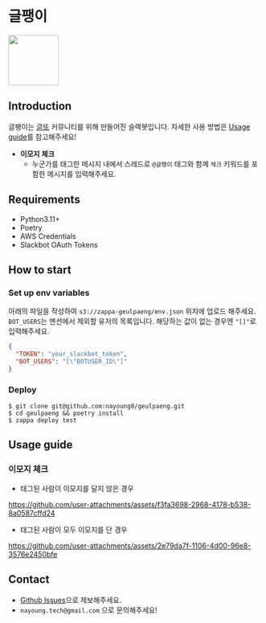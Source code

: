 # 글팽이

<img src="./assets/geulpaeng_v2.jpg" width="100" height="100"/>


## Introduction
글팽이는 [글또](https://www.notion.so/zzsza/ac5b18a482fb4df497d4e8257ad4d516) 커뮤니티를 위해 만들어진 슬랙봇입니다. 자세한 사용 방법은 [Usage guide](#usage-guide)를 참고해주세요!

* **이모지 체크**
  * 누군가를 태그한 메시지 내에서 스레드로  `@글팽이` 태그와 함께 `체크` 키워드를 포함한 메시지를 입력해주세요.


## Requirements
* Python3.11+
* Poetry
* AWS Credentials
* Slackbot OAuth Tokens


## How to start
### Set up env variables
아래의 파일을 작성하여 `s3://zappa-geulpaeng/env.json` 위치에 업로드 해주세요. `BOT_USERS`는 멘션에서 제외할 유저의 목록입니다. 해당하는 값이 없는 경우엔 `"[]"`로 입력해주세요.
```json
{
  "TOKEN": "your_slackbot_token",
  "BOT_USERS": "[\"BOTUSER_ID\"]"
}
```


### Deploy

```shell
$ git clone git@github.com:nayoung0/geulpaeng.git
$ cd geulpaeng && poetry install
$ zappa deploy test
```


## Usage guide
### 이모지 체크
* 태그된 사람이 이모지를 달지 않은 경우

https://github.com/user-attachments/assets/f3fa3698-2968-4178-b538-8a0587cffd24



* 태그된 사람이 모두 이모지를 단 경우


https://github.com/user-attachments/assets/2e79da7f-1106-4d00-96e8-3576e2450bfe


## Contact
* [Github Issues](https://github.com/nayoung0/geulpaeng/issues)으로 제보해주세요.
* `nayoung.tech@gmail.com` 으로 문의해주세요!
